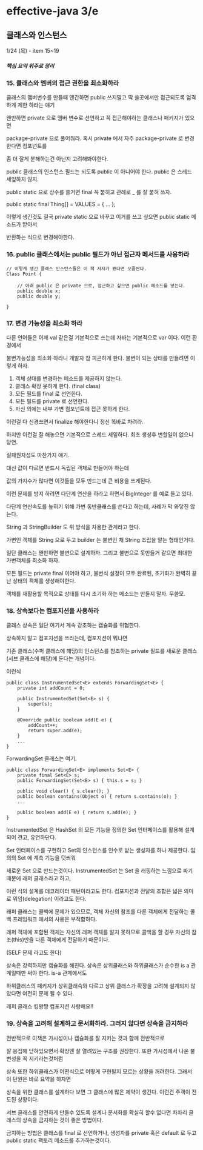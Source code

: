 # effective-java 3/e


## 클래스와 인스턴스
1/24 (목) - item 15~19

##### 핵심 요약 위주로 정리



### 15. 클래스와 멤버의 접근 권한을 최소화하라

클래스의 맴버변수를 만들때 앤간하면 public 쓰지말고 딱 쓸곳에서만 접근되도록 엄격하게 제한 하라는 얘기

왠만하면 private 으로 맴버 변수로 선언하고 꼭 접근해야하는 클래스나 패키지가 있으면

package-private 으로 풀어줘라. 혹시 private 에서 자주 package-private 로 변경한다면 컴포넌트를

좀 더 잘게 분해하는건 아닌지 고려해봐야한다.

public 클래스의 인스턴스 필드는 되도록 public 이 아니어야 한다. public 은 스레드 세잎하지 않지.

public static 으로 상수를 쓸거면 final 꼭 붙히고 관례로 _ 를 잘 붙혀 쓰자.

public static final Thing[] = VALUES = { ... };

이렇게 생긴것도 결국 private static 으로 바꾸고 이거를 쓰고 싶으면 public static 메소드가 받아서

반환하는 식으로 변경해야한다.




### 16. public 클래스에서는 public 필드가 아닌 접근자 메서드를 사용하라

```
// 이렇게 생긴 클래스 인스턴스들은 이 책 저자가 봤다면 오줌싼다.
Class Point {

    // 아래 public 은 private 으로, 접근하고 싶으면 public 메소드를 넣는다.
    public double x;
    public double y;

}
```



### 17. 변경 가능성을 최소화 하라

다른 언어들은 이제 val 같은걸 기본적으로 쓰는데 자바는 기본적으로 var 이다. 이런 환경에서

불변가능성을 최소화 하라니 개발자 참 피곤하게 한다. 불변이 되는 상태를 만들려면 이렇게 하자.

1. 객체 상태를 변경하는 메소드를 제공하지 않는다.
2. 클래스 확장 못하게 한다. (final class)
3. 모든 필드를 final 로 선언한다.
4. 모든 필드를 private 로 선언한다.
5. 자신 외에는 내부 가변 컴포넌트에 접근 못하게 한다.

이런걸 다 신경쓰면서 finalize 해야한다니 정신 똑바로 차려라.

하지만 이런걸 잘 해놓으면 기본적으로 스레드 세잎하다. 최초 생성후 변할일이 없으니 당연.

실패원자성도 마찬가지 얘기.

대신 값이 다르면 반드시 독립된 객체로 만들어야 하는데

값의 가지수가 많다면 이것들을 모두 만드는데 큰 비용을 쓰게된다.

이런 문제를 방지 하려면 다단계 연산을 하라고 하면서 BigInteger 를 예로 들고 있다.

다단계 연산속도를 높히기 위해 가변 동반클래스를 쓴다고 하는데, 사례가 막 와닿진 않는다.

String 과 StringBuilder 도 위 방식을 차용한 관계라고 한다.

가변인 객체를 String 으로 두고 builder 는 불변인 채 String 조립을 맡는 형태인거다.

일단 클래스는 왠만하면 불변으로 설계하자. 그리고 불변으로 못만들거 같으면 최대한 가변객체를 최소화 하자.

모든 필드는 private final 이어야 하고, 불변식 설정이 모두 완료된, 초기화가 완벽히 끝난 상태의 객체를 생성해야한다.

객체를 재활용할 목적으로 상태를 다시 초기화 하는 메소드는 만들지 말자. 무쓸모.



### 18. 상속보다는 컴포지션을 사용하라

클래스 상속은 일단 여기서 계속 강조하는 캡슐화를 위협한다.

상속하지 말고 컴포지션을 쓰라는데, 컴포지션이 뭐냐면

기존 클래스(수퍼 클래스에 해당)의 인스턴스를 참조하는 private 필드를 새로운 클래스(서브 클래스에 해당)에 둔다는 개념이다.

이런식

```
public class InstrumentedSet<E> extends ForwardingSet<E> {
    private int addCount = 0;

    public InstrumentedSet(Set<E> s) {
        super(s);
    }

    @Override public boolean add(E e) {
        addCount++;
        return super.add(e);
    }
    ...
}

```

ForwardingSet 클래스는 여기.
```
public class ForwardingSet<E> implements Set<E> {
    private final Set<E> s;
    public ForwardingSet(Set<E> s) { this.s = s; }

    public void clear() { s.clear(); }
    public boolean contains(Object o) { return s.contains(o); }
    ...

    public boolean add(E e) { return s.add(e); }
}
```

InstrumentedSet 은 HashSet 의 모든 기능을 정의한 Set 인터페이스를 활용해 설계되어 견고, 유연하단다.

Set 인터페이스를 구현하고 Set의 인스턴스를 인수로 받는 생성자를 하나 제공한다. 임의의 Set 에 계측 기능을 덧씌워

새로운 Set 으로 만드는것이다. InstrumentedSet 는 Set 을 래핑하는 느낌으로 짜기 때문에 래퍼 클래스라고 하고,

이런 식의 설계를 데코레이터 패턴이라고도 한다. 컴포지션과 전달의 조합은 넓은 의미로 위임(delegation) 이라고도 한다.

래퍼 클래스는 콜백에 문제가 있으므로, 객체 자신의 참조를 다른 객체에게 전달하는 콜백 프레임워크 에서의 사용은 부적합하다.

래퍼 객체에 포함된 객체는 자신의 래퍼 객체를 알지 못하므로 콜백을 할 경우 자신의 참조(this)만을 다른 객체에게 전달하기 때문이다.

(SELF 문제 라고도 한다)

상속은 강력하지만 캡슐화를 해친다. 상속은 상위클래스와 하위클래스가 순수한 is a 관계일때만 써야 한다. is-a 관계에서도

하위클래스의 패키지가 상위클래슥와 다르고 상위 클래스가 확장을 고려해 설계되지 않았다면 여전히 문제 될 수 있다.

래퍼 클래스 킹왕짱 컴포지션 사랑해요!!



### 19. 상속을 고려해 설계하고 문서화하라. 그러지 않다면 상속을 금지하라

전반적으로 이책은 가시성이나 캡슐화를 잘 지키는 것과 함께 전반적으로

잘 응집해 닫혀있으면서 확장엔 잘 열려있는 구조를 권장한다. 또한 가시성에서 나온 불변성을 꼭 지키라는것처럼

상속 또한 하위클래스가 어떤식으로 어떻게 구현될지 모르는 상황을 꺼려한다. 그래서 이 단원은 바로 요약을 하자면

상속을 위한 클래스를 설계하다 보면 그 클래스에 많은 제약이 생긴다. 이런건 주객이 전도된 상황이다.

서브 클래스를 안전하게 만들수 있도록 설계나 문서화를 확실히 할수 없다면 차차리 클래스의 상속을 금지하는 것이 좋은 방법이다.

금지하는 방법은 클래스를 final 로 선언하거나, 생성자를 private 혹은 default 로 두고 public static 팩토리 메소드를 추가하는것이다.

